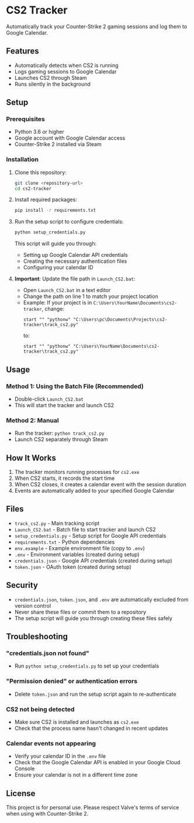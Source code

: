# CS2 Tracker

Automatically track your Counter-Strike 2 gaming sessions and log them to Google Calendar.

## Features

- Automatically detects when CS2 is running
- Logs gaming sessions to Google Calendar
- Launches CS2 through Steam
- Runs silently in the background

## Setup

### Prerequisites

- Python 3.6 or higher
- Google account with Google Calendar access
- Counter-Strike 2 installed via Steam

### Installation

1. Clone this repository:
   ```bash
   git clone <repository-url>
   cd cs2-tracker
   ```

2. Install required packages:
   ```bash
   pip install -r requirements.txt
   ```

3. Run the setup script to configure credentials:
   ```bash
   python setup_credentials.py
   ```
   
   This script will guide you through:
   - Setting up Google Calendar API credentials
   - Creating the necessary authentication files
   - Configuring your calendar ID

4. **Important**: Update the file path in `Launch_CS2.bat`:
   - Open `Launch_CS2.bat` in a text editor
   - Change the path on line 1 to match your project location
   - Example: If your project is in `C:\Users\YourName\Documents\cs2-tracker`, change:
     ```batch
     start "" "pythonw" "C:\Users\pc\Documents\Projects\cs2-tracker\track_cs2.py"
     ```
     to:
     ```batch
     start "" "pythonw" "C:\Users\YourName\Documents\cs2-tracker\track_cs2.py"
     ```

## Usage

### Method 1: Using the Batch File (Recommended)
- Double-click `Launch_CS2.bat`
- This will start the tracker and launch CS2

### Method 2: Manual
- Run the tracker: `python track_cs2.py`
- Launch CS2 separately through Steam

## How It Works

1. The tracker monitors running processes for `cs2.exe`
2. When CS2 starts, it records the start time
3. When CS2 closes, it creates a calendar event with the session duration
4. Events are automatically added to your specified Google Calendar

## Files

- `track_cs2.py` - Main tracking script
- `Launch_CS2.bat` - Batch file to start tracker and launch CS2
- `setup_credentials.py` - Setup script for Google API credentials
- `requirements.txt` - Python dependencies
- `env.example` - Example environment file (copy to `.env`)
- `.env` - Environment variables (created during setup)
- `credentials.json` - Google API credentials (created during setup)
- `token.json` - OAuth token (created during setup)

## Security

- `credentials.json`, `token.json`, and `.env` are automatically excluded from version control
- Never share these files or commit them to a repository
- The setup script will guide you through creating these files safely

## Troubleshooting

### "credentials.json not found"
- Run `python setup_credentials.py` to set up your credentials

### "Permission denied" or authentication errors
- Delete `token.json` and run the setup script again to re-authenticate

### CS2 not being detected
- Make sure CS2 is installed and launches as `cs2.exe`
- Check that the process name hasn't changed in recent updates

### Calendar events not appearing
- Verify your calendar ID in the `.env` file
- Check that the Google Calendar API is enabled in your Google Cloud Console
- Ensure your calendar is not in a different time zone

## License

This project is for personal use. Please respect Valve's terms of service when using with Counter-Strike 2. 